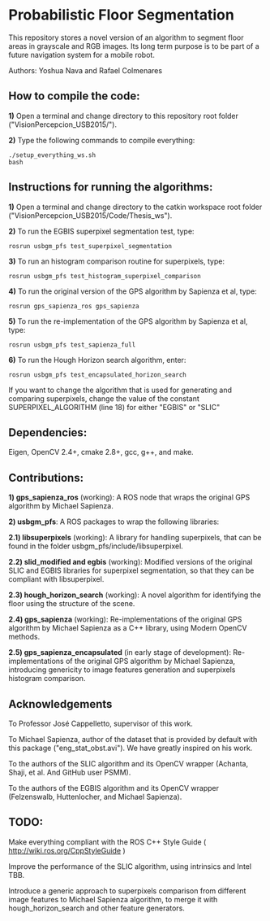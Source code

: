 # Probabilistic Floor Segmentation

This repository stores a novel version of an algorithm to segment floor areas in grayscale and RGB images. Its long term purpose is to be part of a
future navigation system for a mobile robot.


Authors:
	Yoshua Nava and Rafael Colmenares

## How to compile the code:

**1)** Open a terminal and change directory to this repository root folder ("VisionPercepcion_USB2015/").

**2)** Type the following commands to compile everything:

```
./setup_everything_ws.sh
bash
```

## Instructions for running the algorithms:

**1)** Open a terminal and change directory to the catkin workspace root folder ("VisionPercepcion_USB2015/Code/Thesis_ws").

**2)** To run the EGBIS superpixel segmentation test, type:

```rosrun usbgm_pfs test_superpixel_segmentation ```

**3)** To run an histogram comparison routine for superpixels, type:

```rosrun usbgm_pfs test_histogram_superpixel_comparison ```

**4)** To run the original version of the GPS algorithm by Sapienza et al, type:

```rosrun gps_sapienza_ros gps_sapienza ```

**5)** To run the re-implementation of the GPS algorithm by Sapienza et al, type:

```rosrun usbgm_pfs test_sapienza_full ```

**6)** To run the Hough Horizon search algorithm, enter:

```rosrun usbgm_pfs test_encapsulated_horizon_search ```


If you want to change the algorithm that is used for generating and comparing superpixels, change the value of the constant SUPERPIXEL_ALGORITHM (line 18) for either "EGBIS" or "SLIC"


## Dependencies:
Eigen, OpenCV 2.4+, cmake 2.8+, gcc, g++, and make.



## Contributions:

**1) gps_sapienza_ros** (working): A ROS node that wraps the original GPS algorithm by Michael Sapienza.

**2) usbgm_pfs**: A ROS packages to wrap the following libraries:

**2.1) libsuperpixels** (working): A library for handling superpixels, that can be found in the folder usbgm_pfs/include/libsuperpixel.

**2.2) slid_modified and egbis** (working): Modified versions of the original SLIC and EGBIS libraries for superpixel segmentation, so that they can be compliant with libsuperpixel.

**2.3) hough_horizon_search** (working): A novel algorithm for identifying the floor using the structure of the scene.

**2.4) gps_sapienza** (working): Re-implementations of the original GPS algorithm by Michael Sapienza as a C++ library, using Modern OpenCV methods.

**2.5) gps_sapienza_encapsulated** (in early stage of development): Re-implementations of the original GPS algorithm by Michael Sapienza, introducing genericity to image features generation and superpixels histogram comparison.



## Acknowledgements

To Professor José Cappelletto, supervisor of this work.

To Michael Sapienza, author of the dataset that is provided by default with this package ("eng_stat_obst.avi"). We have greatly inspired on his work.

To the authors of the SLIC algorithm and its OpenCV wrapper (Achanta, Shaji, et al. And GitHub user PSMM).

To the authors of the EGBIS algorithm and its OpenCV wrapper (Felzenswalb, Huttenlocher, and Michael Sapienza).


## TODO:

Make everything compliant with the ROS C++ Style Guide ( http://wiki.ros.org/CppStyleGuide )

Improve the performance of the SLIC algorithm, using intrinsics and Intel TBB.

Introduce a generic approach to superpixels comparison from different image features to Michael Sapienza algorithm, to merge it with hough_horizon_search and other feature generators.

